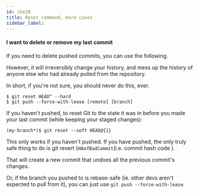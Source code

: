 ```yaml
---
id: s5e20
title: Reset command, more cases
sidebar_label:
---
```


<!-- ![xxx](https://raw.githubusercontent.com/ChickenKyiv/awesome-git-article/master/img/PR/CreatePR/branch-dropdown.png) -->



#### I want to delete or remove my last commit

If you need to delete pushed commits, you can use the following.

However, it will irreversibly change your history, and mess up the history of anyone else who had already pulled from the repository.

In short, if you're not sure, you should never do this, ever.

```
$ git reset HEAD^ --hard
$ git push --force-with-lease [remote] [branch]
```

If you haven't pushed, to reset Git to the state it was in before you made your last commit (while keeping your staged changes):

`(my-branch*)$ git reset --soft HEAD@{1}`

This only works if you haven't pushed. If you have pushed, the only truly safe thing to do is git revert `SHAofBadCommit`(i.e. commit hash code ).

That will create a new commit that undoes all the previous commit's changes.

Or, if the branch you pushed to is rebase-safe (ie. other devs aren't expected to pull from it), you can just use `git push --force-with-lease`.
